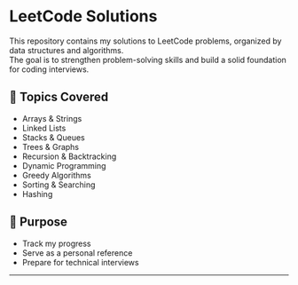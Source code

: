 # LeetCode Solutions

This repository contains my solutions to LeetCode problems, organized by data structures and algorithms.  
The goal is to strengthen problem-solving skills and build a solid foundation for coding interviews.

## 📂 Topics Covered
- Arrays & Strings
- Linked Lists
- Stacks & Queues
- Trees & Graphs
- Recursion & Backtracking
- Dynamic Programming
- Greedy Algorithms
- Sorting & Searching
- Hashing

## 🚀 Purpose
- Track my progress  
- Serve as a personal reference  
- Prepare for technical interviews  

---

